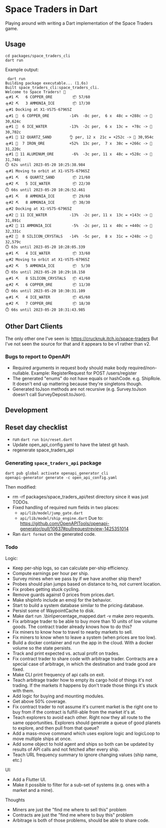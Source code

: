 # Space Traders in Dart

Playing around with writing a Dart implementation of the Space Traders game.


## Usage

```
cd packages/space_traders_cli
dart run
```

Example output:

```
 dart run
Building package executable... (1.6s)
Built space_traders_cli:space_traders_cli.
Welcome to Space Traders! 🚀
🛸#1 ⛏️   6 COPPER_ORE         📦 57/60
🛸#2 ⛏️   3 AMMONIA_ICE        📦 17/30
🛸#1 Docking at X1-VS75-67965Z
🛸#1 🤝  6 COPPER_ORE         -14%  -8c per,  6 x  48c = +288c -> 🏦 30,624c
🛸#1 🤝  6 ICE_WATER          -13%  -2c per,  6 x  13c =  +78c -> 🏦 30,702c
🛸#1 🤝 12 QUARTZ_SAND        👌 per, 12 x  21c = +252c -> 🏦 30,954c
🛸#1 🤝  7 IRON_ORE           +52%  13c per,  7 x  38c = +266c -> 🏦 31,220c
🛸#1 🤝 11 ALUMINUM_ORE        -6%  -3c per, 11 x  48c = +528c -> 🏦 31,748c
⏱️ 62s until 2023-05-20 10:25:38.984
🛸#1 Moving to orbit at X1-VS75-67965Z
🛸#1 ⛏️   6 QUARTZ_SAND        📦 21/60
🛸#2 ⛏️   5 ICE_WATER          📦 22/30
⏱️ 66s until 2023-05-20 10:26:52.461
🛸#1 ⛏️   8 AMMONIA_ICE        📦 29/60
🛸#2 ⛏️   8 AMMONIA_ICE        📦 30/30
🛸#2 Docking at X1-VS75-67965Z
🛸#2 🤝 11 ICE_WATER          -13%  -2c per, 11 x  13c = +143c -> 🏦 31,891c
🛸#2 🤝 11 AMMONIA_ICE         -5%  -2c per, 11 x  40c = +440c -> 🏦 32,331c
🛸#2 🤝  8 SILICON_CRYSTALS   -14%  -5c per,  8 x  31c = +248c -> 🏦 32,579c
⏱️ 63s until 2023-05-20 10:28:05.339
🛸#1 ⛏️   4 ICE_WATER          📦 33/60
🛸#2 Moving to orbit at X1-VS75-67965Z
🛸#2 ⛏️   5 AMMONIA_ICE        📦  5/30
⏱️ 65s until 2023-05-20 10:29:18.158
🛸#1 ⛏️   8 SILICON_CRYSTALS   📦 41/60
🛸#2 ⛏️   6 COPPER_ORE         📦 11/30
⏱️ 66s until 2023-05-20 10:30:31.109
🛸#1 ⛏️   4 ICE_WATER          📦 45/60
🛸#2 ⛏️   7 COPPER_ORE         📦 18/30
⏱️ 66s until 2023-05-20 10:31:43.985
```

## Other Dart Clients

The only other one I've seen is: https://crucknuk.itch.io/space-traders
But I've not seen the source for that and it appears to be v1 rather than v2.

### Bugs to report to OpenAPI
* Required arguments in request body should make body required/non-nullable.
  Example: RegisterRequest for POST /users/register
* The generated "enums" do not have equals or hashCode.  e.g. ShipRole.
  It doesn't end up mattering because they're singletons though.
* Generated toJson methods are not recursive (e.g. Survey.toJson doesn't call
  SurveyDeposit.toJson).

## Development

## Reset day checklist
* run `dart run bin/reset.dart`
* Update open_api_config.yaml to have the latest git hash.
* regenerate space_traders_api

### Generating `space_traders_api` package
```
dart pub global activate openapi_generator_cli
openapi-generator generate -c open_api_config.yaml
```
Then modified:
* rm -rf packages/space_traders_api/test directory since it was just TODOs.
* Fixed handling of required num fields in two places:
    * `api/lib/model/jump_gate.dart`
    * `api/lib/model/ship_engine.dart`
  Due to: https://github.com/OpenAPITools/openapi-generator/pull/10637#pullrequestreview-1425351014
* Ran `dart format` on the generated code.

### Todo

Logic:
* Keep per-ship logs, so can calculate per-ship efficiency.
* Compute earnings per hour per ship.
* Survey mines when we pass by if we have another ship there?
* Probes should plan jumps based on distance to hq, not current location.
* Fix probes getting stuck cycling.
* Remove guards against 0 prices from prices.dart.
* Make shipInfo include an emoji for the behavior.
* Start to build a system database similar to the pricing database.
* Persist some of WaypointCache to disk.
* Make dart run .\bin\percentage_mapped.dart -v make zero requests.
* Fix arbitrage trader to be able to buy more than 10 units of low volume goods.
  The contract trader already knows how to do this?
* Fix miners to know how to travel to nearby markets to sell.
* Fix miners to know when to leave a system (when prices are too low).
* Build a docker container and run the app in the cloud.  With a docker volume
  so the state persists.
* Track and print expected vs. actual profit on trades.
* Fix contract trader to share code with arbitrage trader.  Contracts are a
  special case of arbitrage, in which the destination and trade good are fixed.
* Make CLI print frequency of api calls on exit.
* Teach arbitrage trader how to empty its cargo hold of things it's not trading.
  If the markets it happens by don't trade those things it's stuck with them.
* Add logic for buying and mounting modules.
* Get above 50% coverage.
* Fix contract trader to not assume it's current market is the right one to buy
  from if the contract is fulfill-able from the market it's at.
* Teach explorers to avoid each other.  Right now they all route to the same
  opportunities.
  Explorers should generate a queue of good planets to explore, and then
  pull from that queue?
* Add a mass-move command which uses explore logic and logicLoop to move
  multiple ships at once.
* Add some object to hold agent and ships so both can be updated by results
  of API calls and not fetched after every ship.
* Teach URL frequency summary to ignore changing values (ship name, etc.)

UI:
* Add a Flutter UI.
* Make it possible to filter for a sub-set of systems (e.g. ones with a market and a mine).


Thoughts
* Miners are just the "find me where to sell this" problem
* Contracts are just the "find me where to buy this" problem
* Arbitrage is both of those problems, should be able to share code.